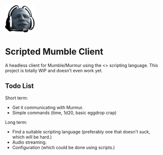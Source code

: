 ![alt tag](docs/unbannable.png)
# Scripted Mumble Client

A headless client for Mumble/Murmur using the <<to be decided>> scripting language.
This project is totally WIP and doesn't even work yet.


## Todo List

Short term:
* Get it communicating with Murmur.
* Simple commands (time, 1d20, basic eggdrop crap)

Long term:
* Find a suitable scripting language (preferably one that doesn't suck, which will be hard.)
* Audio streaming.
* Configuration (which could be done using scripts.)
